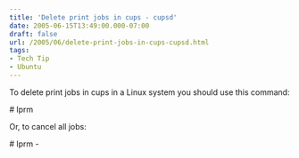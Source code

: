 ```yaml
---
title: 'Delete print jobs in cups - cupsd'
date: 2005-06-15T13:49:00.000-07:00
draft: false
url: /2005/06/delete-print-jobs-in-cups-cupsd.html
tags: 
- Tech Tip
- Ubuntu
---
```


To delete print jobs in cups in a Linux system you should use this command:  
  
\# lprm  
  
Or, to cancel all jobs:  
  
\# lprm -